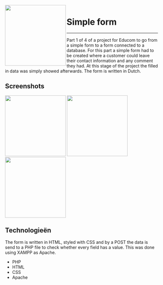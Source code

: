 
<img src="https://user-images.githubusercontent.com/72911560/99961806-5b48c100-2d8f-11eb-8e90-4b0e14355c0c.png" align="left" width="200">

# Simple form  
---
Part 1 of 4 of a project for Educom to go from a simple form to a form connected to a database.
For this part a simple form had to be created where a customer could leave their contact information and any comment they had. At this stage of the project the filled in data was simply showed afterwards. The form is written in Dutch.

## Screenshots

<img src="https://user-images.githubusercontent.com/72911560/99963407-09ee0100-2d92-11eb-8b7e-7d72f9ad20f9.JPG" width="200"> <img src="https://user-images.githubusercontent.com/72911560/99963413-0c505b00-2d92-11eb-934e-39cef6082513.JPG" width="200"> <img src="https://user-images.githubusercontent.com/72911560/99963420-0e1a1e80-2d92-11eb-8159-aecfb64d1a00.JPG" width="200">

## Technologieën

The form is written in HTML, styled with CSS and by a POST the data is send to a PHP file to check whether every field has a value. This was done using XAMPP as Apache. 

* PHP 
* HTML
* CSS
* Apache
